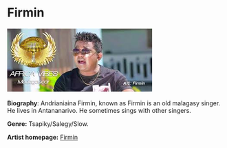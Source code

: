 # Firmin

![Firmin](fir.jpg)

**Biography**: Andrianiaina Firmin, known as Firmin is an old malagasy singer. He lives in Antananarivo. He sometimes sings with other singers.

**Genre:** Tsapiky/Salegy/Slow.

**Artist homepage:** [Firmin](https://fr-fr.facebook.com/pages/category/Public-Figure/Firmin-Artiste-428135913976103/)
